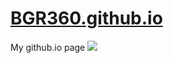 # [BGR360.github.io](https://bgr360.github.io)
My github.io page
[![](http://i.imgur.com/dSmabHn.png)](https://bgr360.github.io)
